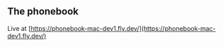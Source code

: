 ## The phonebook
  Live at [https://phonebook-mac-dev1.fly.dev/](https://phonebook-mac-dev1.fly.dev/)